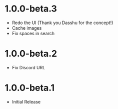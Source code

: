 # 1.0.0-beta.3
- Redo the UI (Thank you Dasshu for the concept!)
- Cache images
- Fix spaces in search
# 1.0.0-beta.2
- Fix Discord URL
# 1.0.0-beta.1
- Initial Release